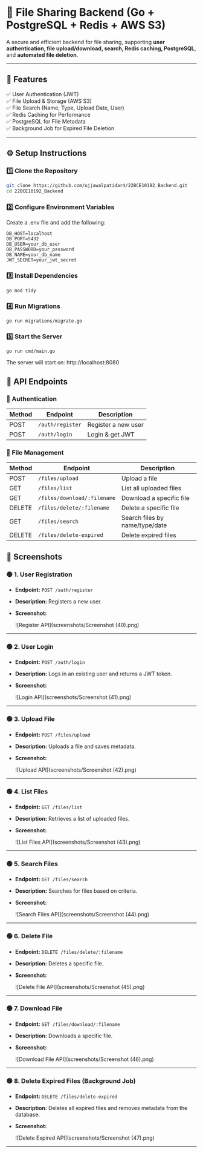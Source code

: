 # 📂 File Sharing Backend (Go + PostgreSQL + Redis + AWS S3)

A secure and efficient backend for file sharing, supporting **user authentication, file upload/download, search, Redis caching, PostgreSQL**, and **automated file deletion**.

---

## 🚀 Features

✅ User Authentication (JWT)  
✅ File Upload & Storage (AWS S3)  
✅ File Search (Name, Type, Upload Date, User)  
✅ Redis Caching for Performance  
✅ PostgreSQL for File Metadata  
✅ Background Job for Expired File Deletion  

---

## ⚙️ Setup Instructions

### 1️⃣ Clone the Repository
```sh
git clone https://github.com/ujjawalpatidar4/22BCE10192_Backend.git
cd 22BCE10192_Backend
```

### 2️⃣ Configure Environment Variables
Create a .env file and add the following:
```
DB_HOST=localhost
DB_PORT=5432
DB_USER=your_db_user
DB_PASSWORD=your_password
DB_NAME=your_db_name
JWT_SECRET=your_jwt_secret
```

### 3️⃣ Install Dependencies
```
go mod tidy
```

### 4️⃣ Run Migrations
```
go run migrations/migrate.go
```

### 5️⃣ Start the Server
```
go run cmd/main.go
```
The server will start on: http://localhost:8080

## 📌 API Endpoints

### 🔐 Authentication
| Method | Endpoint         | Description          |
|--------|-----------------|----------------------|
| POST   | `/auth/register` | Register a new user |
| POST   | `/auth/login`    | Login & get JWT     |

### 📂 File Management
| Method  | Endpoint                      | Description                     |
|---------|--------------------------------|---------------------------------|
| POST    | `/files/upload`               | Upload a file                   |
| GET     | `/files/list`                 | List all uploaded files         |
| GET     | `/files/download/:filename`   | Download a specific file        |
| DELETE  | `/files/delete/:filename`     | Delete a specific file          |
| GET     | `/files/search`               | Search files by name/type/date  |
| DELETE  | `/files/delete-expired`       | Delete expired files            |

## 🎉 Screenshots

### 🟢 1. User Registration
- **Endpoint:** `POST /auth/register`
- **Description:** Registers a new user.
- **Screenshot:**
  
  ![Register API](screenshots/Screenshot (40).png)

---

### 🟢 2. User Login
- **Endpoint:** `POST /auth/login`
- **Description:** Logs in an existing user and returns a JWT token.
- **Screenshot:**
  
  ![Login API](screenshots/Screenshot (41).png)

---

### 🟢 3. Upload File
- **Endpoint:** `POST /files/upload`
- **Description:** Uploads a file and saves metadata.
- **Screenshot:**
  
  ![Upload API](screenshots/Screenshot (42).png)

---

### 🟢 4. List Files
- **Endpoint:** `GET /files/list`
- **Description:** Retrieves a list of uploaded files.
- **Screenshot:**
  
  ![List Files API](screenshots/Screenshot (43).png)

---

### 🟢 5. Search Files
- **Endpoint:** `GET /files/search`
- **Description:** Searches for files based on criteria.
- **Screenshot:**
  
  ![Search Files API](screenshots/Screenshot (44).png)

---

### 🟢 6. Delete File
- **Endpoint:** `DELETE /files/delete/:filename`
- **Description:** Deletes a specific file.
- **Screenshot:**
  
  ![Delete File API](screenshots/Screenshot (45).png)

---

### 🟢 7. Download File
- **Endpoint:** `GET /files/download/:filename`
- **Description:** Downloads a specific file.
- **Screenshot:**
  
  ![Download File API](screenshots/Screenshot (46).png)

---

### 🟢 8. Delete Expired Files (Background Job)
- **Endpoint:** `DELETE /files/delete-expired`
- **Description:** Deletes all expired files and removes metadata from the database.
- **Screenshot:**
  
  ![Delete Expired API](screenshots/Screenshot (47).png)

---
